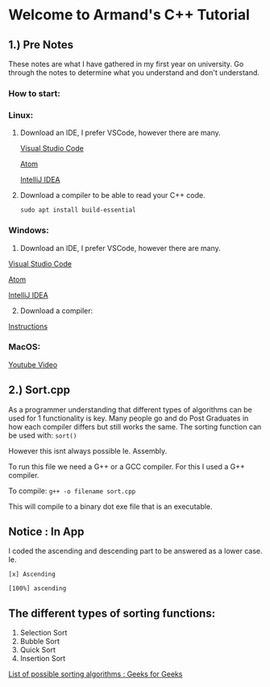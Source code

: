 # Welcome to Armand's C++ Tutorial
## 1.) Pre Notes

These notes are what I have gathered in my first year on university.
Go through the notes to determine what you understand and don't understand.

### How to start:
### Linux: 
  
  1. Download an IDE, I prefer VSCode, however there are many.
      
      [Visual Studio Code](https://code.visualstudio.com/)
      
      [Atom](https://atom.io/)
      
      [IntelliJ IDEA](https://www.jetbrains.com/idea/)
  
  2. Download a compiler to be able to read your C++ code.
      
     `sudo apt install build-essential` 

### Windows:
 
 1. Download an IDE, I prefer VSCode, however there are many.
      
   [Visual Studio Code](https://code.visualstudio.com/)
      
   [Atom](https://atom.io/)
      
   [IntelliJ IDEA](https://www.jetbrains.com/idea/)
 
 2. Download a compiler:
      
   [Instructions](https://www.freecodecamp.org/news/how-to-install-c-and-cpp-compiler-on-windows/)

### MacOS:

   [Youtube Video](https://www.youtube.com/watch?v=0z-fCNNqfEg)

## 2.) Sort.cpp 

As a programmer understanding that different types of algorithms can be used for 1 functionality is key.
Many people go and do Post Graduates in how each compiler differs but still works the same. 
The sorting function can be used with:
`sort()`

However this isnt always possible Ie. Assembly.

To run this file we need a G++ or a GCC compiler.
For this I used a G++ compiler.

To compile:
`g++ -o filename sort.cpp`

This will compile to a binary dot exe file that is an executable.

## Notice : In App

I coded the ascending and descending part to be answered as a lower case. Ie.

`[x] Ascending`

`[100%] ascending`

## The different types of sorting functions:

1. Selection Sort
2. Bubble Sort 
3. Quick Sort
4. Insertion Sort

[List of possible sorting algorithms :  Geeks for Geeks](https://www.geeksforgeeks.org/sorting-algorithms/) 
